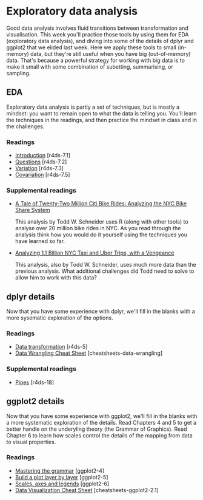 <!-- Generated automatically from index.yaml. Do not edit by hand -->
# Exploratory data analysis

Good data analysis involves fluid transitions between transformation and visualisation. This week you'll practice those tools by using them for EDA (exploratory data analysis), and diving into some of the details of dplyr and ggplot2 that we elided last week.
Here we apply these tools to small (in-memory) data, but they're still useful when you have big (out-of-memory) data. That's because a powerful strategy for working with big data is to make it small with some combination of subetting, summarising, or sampling.

## EDA

Exploratory data analysis is partly a set of techniques, but is mostly a mindset: you want to remain open to what the data is telling you. You'll learn the techniques in the readings, and then practice the mindset in class and in the challenges.

### Readings

  * [Introduction](http://r4ds.had.co.nz/exploratory-data-analysis.html#introduction-3) [r4ds-7.1]
  * [Questions](http://r4ds.had.co.nz/exploratory-data-analysis.html#questions) [r4ds-7.2]
  * [Variation](http://r4ds.had.co.nz/exploratory-data-analysis.html#variation) [r4ds-7.3]
  * [Covariation](http://r4ds.had.co.nz/exploratory-data-analysis.html#covariation) [r4ds-7.5]

### Supplemental readings

  * [A Tale of Twenty-Two Million Citi Bike Rides: Analyzing the NYC Bike Share System](http://toddwschneider.com/posts/a-tale-of-twenty-two-million-citi-bikes-analyzing-the-nyc-bike-share-system/)

     This analysis by Todd W. Schneider uses R (along with other tools) to analyse over 20 million bike rides in NYC. As you read through the analysis think how you would do it yourself using the techniques you have learned so far.

  * [Analyzing 1.1 Billion NYC Taxi and Uber Trips, with a Vengeance](http://toddwschneider.com/posts/analyzing-1-1-billion-nyc-taxi-and-uber-trips-with-a-vengeance/)

     This analysis, also by Todd W. Schneider, uses much more data than the previous analysis. What additional challenges did Todd need to solve to allow him to work with this data?


## dplyr details

Now that you have some experience with dplyr, we'll fill in the blanks with a more sysematic exploration of the options.

### Readings

  * [Data transformation](http://r4ds.had.co.nz/transform.html) [r4ds-5]
  * [Data Wrangling Cheat Sheet](https://www.rstudio.com/wp-content/uploads/2015/02/data-wrangling-cheatsheet.pdf) [cheatsheets-data-wrangling]

### Supplemental readings

  * [Pipes](http://r4ds.had.co.nz/pipes.html) [r4ds-18]

## ggplot2 details

Now that you have some experience with ggplot2, we'll fill in the blanks with a more systematic exploration of the details. Read Chapters 4 and 5 to get a better handle on the underyling theory (the Grammar of Graphics). Read Chapter 6 to learn how scales control the details of the mapping from data to visual properties.

### Readings

  * [Mastering the grammar](http://link.springer.com.ezproxy.stanford.edu/chapter/10.1007/978-3-319-24277-4_4) [ggplot2-4]
  * [Build a plot layer by layer](http://link.springer.com.ezproxy.stanford.edu/chapter/10.1007/978-3-319-24277-4_5) [ggplot2-5]
  * [Scales, axes and legends](http://link.springer.com.ezproxy.stanford.edu/chapter/10.1007/978-3-319-24277-4_6) [ggplot2-6]
  * [Data Visualization Cheat Sheet](https://www.rstudio.com/wp-content/uploads/2016/11/ggplot2-cheatsheet-2.1.pdf) [cheatsheets-ggplot2-2.1]

